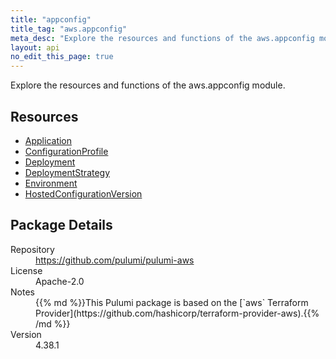 ```yaml
---
title: "appconfig"
title_tag: "aws.appconfig"
meta_desc: "Explore the resources and functions of the aws.appconfig module."
layout: api
no_edit_this_page: true
---
```


<!-- WARNING: this file was generated by Pulumi Docs Generator. -->
<!-- Do not edit by hand unless you're certain you know what you are doing! -->

Explore the resources and functions of the aws.appconfig module.

<h2 id="resources">Resources</h2>
<ul class="api">
    <li><a href="application" title="Application"><span class="api-symbol api-symbol--resource"></span>Application</a></li>
    <li><a href="configurationprofile" title="ConfigurationProfile"><span class="api-symbol api-symbol--resource"></span>ConfigurationProfile</a></li>
    <li><a href="deployment" title="Deployment"><span class="api-symbol api-symbol--resource"></span>Deployment</a></li>
    <li><a href="deploymentstrategy" title="DeploymentStrategy"><span class="api-symbol api-symbol--resource"></span>DeploymentStrategy</a></li>
    <li><a href="environment" title="Environment"><span class="api-symbol api-symbol--resource"></span>Environment</a></li>
    <li><a href="hostedconfigurationversion" title="HostedConfigurationVersion"><span class="api-symbol api-symbol--resource"></span>HostedConfigurationVersion</a></li>
</ul>

<h2 id="package-details">Package Details</h2>
<dl class="package-details">
	<dt>Repository</dt>
	<dd><a href="https://github.com/pulumi/pulumi-aws">https://github.com/pulumi/pulumi-aws</a></dd>
	<dt>License</dt>
	<dd>Apache-2.0</dd>
	<dt>Notes</dt>
	<dd>{{% md %}}This Pulumi package is based on the [`aws` Terraform Provider](https://github.com/hashicorp/terraform-provider-aws).{{% /md %}}</dd>
	<dt>Version</dt>
	<dd>4.38.1</dd>
</dl>

